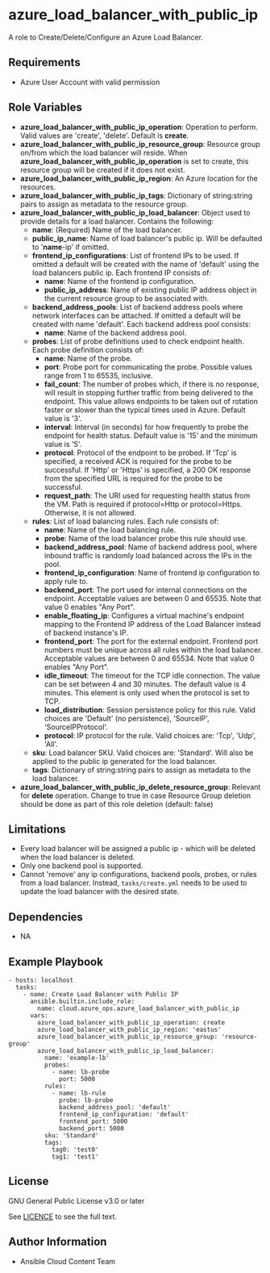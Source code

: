 azure_load_balancer_with_public_ip
==================

A role to Create/Delete/Configure an Azure Load Balancer.

Requirements
------------

* Azure User Account with valid permission

Role Variables
--------------

* **azure_load_balancer_with_public_ip_operation**: Operation to perform. Valid values are 'create', 'delete'. Default is **create**.
* **azure_load_balancer_with_public_ip_resource_group**: Resource group on/from which the load balancer will reside. When **azure_load_balancer_with_public_ip_operation** is set to create, this resource group will be created if it does not exist.
* **azure_load_balancer_with_public_ip_region**: An Azure location for the resources.
* **azure_load_balancer_with_public_ip_tags**: Dictionary of string:string pairs to assign as metadata to the resource group.
* **azure_load_balancer_with_public_ip_load_balancer**: Object used to provide details for a load balancer. Contains the following:
  - **name**: (Required) Name of the load balancer.
  - **public_ip_name**: Name of load balancer's public ip. Will be defaulted to '**name**-ip' if omitted.
  - **frontend_ip_configurations**: List of frontend IPs to be used. If omitted a default will be created with the name of 'default' using the load balancers public ip. Each frontend IP consists of:
    - **name**: Name of the frontend ip configuration.
    - **public_ip_address**: Name of existing public IP address object in the current resource group to be associated with.
  - **backend_address_pools**: List of backend address pools where network interfaces can be attached. If omitted a default will be created with name 'default'. Each backend address pool consists:
    - **name**: Name of the backend address pool.
  - **probes**: List of probe definitions used to check endpoint health. Each probe definition consists of:
    - **name**: Name of the probe.
    - **port**: Probe port for communicating the probe. Possible values range from 1 to 65535, inclusive.
    - **fail_count**: The number of probes which, if there is no response, will result in stopping further traffic from being delivered to the endpoint. This value allows endpoints to be taken out of rotation faster or slower than the typical times used in Azure. Default value is '3'.
    - **interval**: Interval (in seconds) for how frequently to probe the endpoint for health status. Default value is '15' and the minimum value is '5'.
    - **protocol**: Protocol of the endpoint to be probed. If 'Tcp' is specified, a received ACK is required for the probe to be successful. If 'Http' or 'Https' is specified, a 200 OK response from the specified URL is required for the probe to be successful.
    - **request_path**: The URI used for requesting health status from the VM. Path is required if protocol=Http or protocol=Https. Otherwise, it is not allowed.
  - **rules**: List of load balancing rules. Each rule consists of:
    - **name**: Name of the load balancing rule.
    - **probe**: Name of the load balancer probe this rule should use.
    - **backend_address_pool**: Name of backend address pool, where inbound traffic is randomly load balanced across the IPs in the pool.
    - **frontend_ip_configuration**: Name of frontend ip configuration to apply rule to.
    - **backend_port**: The port used for internal connections on the endpoint. Acceptable values are between 0 and 65535. Note that value 0 enables "Any Port".
    - **enable_floating_ip**: Configures a virtual machine's endpoint mapping to the Frontend IP address of the Load Balancer instead of backend instance's IP.
    - **frontend_port**: The port for the external endpoint. Frontend port numbers must be unique across all rules within the load balancer. Acceptable values are between 0 and 65534. Note that value 0 enables "Any Port".
    - **idle_timeout**: The timeout for the TCP idle connection. The value can be set between 4 and 30 minutes. The default value is 4 minutes. This element is only used when the protocol is set to TCP.
    - **load_distribution**: Session persistence policy for this rule. Valid choices are 'Default' (no persistence), 'SourceIP', 'SourceIPProtocol'.
    - **protocol**: IP protocol for the rule. Valid choices are: 'Tcp', 'Udp', 'All'.
  - **sku**: Load balancer SKU. Valid choices are: 'Standard'. Will also be applied to the public ip generated for the load balancer.
  - **tags**: Dictionary of string:string pairs to assign as metadata to the load balancer.
* **azure_load_balancer_with_public_ip_delete_resource_group**: Relevant for **delete** operation. Change to true in case Resource Group deletion should be done as part of this role deletion (default: false)


Limitations
------------

- Every load balancer will be assigned a public ip - which will be deleted when the load balancer is deleted.
- Only one backend pool is supported.
- Cannot 'remove' any ip configurations, backend pools, probes, or rules from a load balancer. Instead, `tasks/create.yml` needs to be used to update the load balancer with the desired state.

Dependencies
------------

- NA

Example Playbook
----------------

    - hosts: localhost
      tasks:
        - name: Create Load Balancer with Public IP
          ansible.builtin.include_role:
            name: cloud.azure_ops.azure_load_balancer_with_public_ip
          vars:
            azure_load_balancer_with_public_ip_operation: create
            azure_load_balancer_with_public_ip_region: 'eastus'
            azure_load_balancer_with_public_ip_resource_group: 'resource-group'
            azure_load_balancer_with_public_ip_load_balancer:
              name: 'example-lb'
              probes:
                - name: lb-probe
                  port: 5000
              rules:
                - name: lb-rule
                  probe: lb-probe
                  backend_address_pool: 'default'
                  frontend_ip_configuration: 'default'
                  frontend_port: 5000
                  backend_port: 5000
              sku: 'Standard'
              tags:
                tag0: 'test0'
                tag1: 'test1'

License
-------

GNU General Public License v3.0 or later

See [LICENCE](https://github.com/redhat-cop/cloud.azure_ops/blob/main/LICENSE) to see the full text.

Author Information
------------------

- Ansible Cloud Content Team
